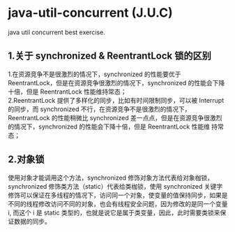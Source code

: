 # java-util-concurrent (J.U.C)

java util concurrent best exercise.


## 1.关于 synchronized & ReentrantLock 锁的区别

1.在资源竞争不是很激烈的情况下，synchronized 的性能要优于 ReentrantLock，但是在资源竞争很激烈的情况下，synchronized 的性能会下降十倍，但是 
ReentrantLock 性能维持常态；  
2.ReentrantLock 提供了多样化的同步，比如有时间限制同步，可以被 Interrupt 的同步，而 synchronized 不行，在资源竞争不是很激烈的情况下，
ReentrantLock 的性能稍微比 synchronized 差一点点，但是在资源竞争很激烈的情况下，synchronized 的性能会下降十倍，但是 ReentrantLock 性能维
持常态；

## 2.对象锁

使用对象才能调用这个方法，synchronized 修饰对象方法代表给对象枷锁，synchronized 修饰类方法（static）代表给类枷锁，使用 synchronized 关键字
修饰可以保证在多线程的情况下，访问同一个对象，使变量的值保持同步，如果是不同的线程修改访问不同的对象，也会有线程安全问题，因为修改的是同一个变量 i, 
而这个 i 是 static 类型的，也就是说它是属于类变量，因此，此时需要类锁来保证数据的同步。
   

